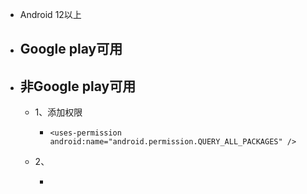 - Android 12以上
- ## Google play可用
- ## 非Google play可用
	- 1、添加权限
		- ```
		  <uses-permission android:name="android.permission.QUERY_ALL_PACKAGES" />
		  ```
	- 2、
		- ```java
		  ```